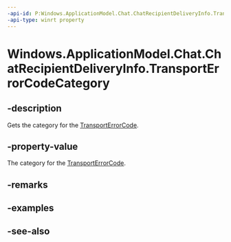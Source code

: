 ----api-id: P:Windows.ApplicationModel.Chat.ChatRecipientDeliveryInfo.TransportErrorCodeCategory
-api-type: winrt property
---<!-- Property syntaxpublic Windows.ApplicationModel.Chat.ChatTransportErrorCodeCategory TransportErrorCodeCategory { get; }--># Windows.ApplicationModel.Chat.ChatRecipientDeliveryInfo.TransportErrorCodeCategory## -descriptionGets the category for the [TransportErrorCode](chatrecipientdeliveryinfo_transporterrorcode.md).## -property-valueThe category for the [TransportErrorCode](chatrecipientdeliveryinfo_transporterrorcode.md).## -remarks## -examples## -see-also